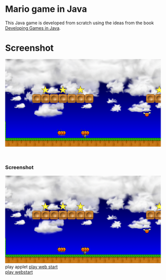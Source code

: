 # Mario game in Java
This Java game is developed from scratch using the ideas from the book [Developing Games in Java](http://www.brackeen.com/javagamebook/). 
# Screenshot
![alt text](https://github.com/amirnasri/Java_game/blob/master/Screenshot.png "Logo Title Text 1")


<html>
<body>
<br>
<h3>Screenshot</h3>
<img src="https://github.com/amirnasri/Java_game/blob/master/Screenshot.png" alt="Screen Shot">
<applet code="HelloWorld.class" codebase="https://amirnasri.github.io"> play applet </applet>
<a href="https://amirnasri.github.io/JNLPExample.jnlp"> play web start</a>
<br>
<a href="https://raw.githubusercontent.com/amirnasri/Java_game/master/JNLPExample.jnlp" download> play webstart</a>
</body>
</html>
